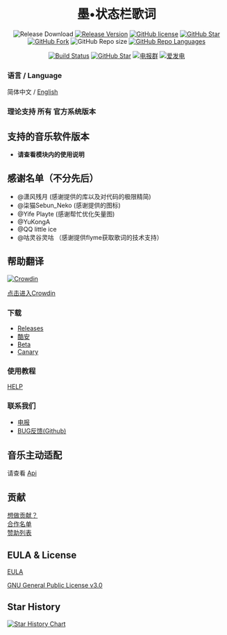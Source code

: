 <h1 align="center">墨•状态栏歌词</h1>

<div align="center">

![Release Download](https://img.shields.io/github/downloads/577fkj/StatusBarLyric/total?style=flat-square)
[![Release Version](https://img.shields.io/github/v/release/577fkj/StatusBarLyric?style=flat-square)](https://github.com/577fkj/StatusBarLyric/releases/latest)
[![GitHub license](https://img.shields.io/github/license/577fkj/StatusBarLyric?style=flat-square)](LICENSE)
[![GitHub Star](https://img.shields.io/github/stars/577fkj/StatusBarLyric?style=flat-square)](https://github.com/577fkj/StatusBarLyric/stargazers)
[![GitHub Fork](https://img.shields.io/github/forks/577fkj/StatusBarLyric?style=flat-square)](https://github.com/577fkj/StatusBarLyric/network/members)
![GitHub Repo size](https://img.shields.io/github/repo-size/577fkj/StatusBarLyric?style=flat-square&color=3cb371)
[![GitHub Repo Languages](https://img.shields.io/github/languages/top/577fkj/StatusBarLyric?style=flat-square)](https://github.com/577fkj/StatusBarLyric/search?l=java)

[![Build Status](https://img.shields.io/endpoint.svg?url=https%3A%2F%2Factions-badge.atrox.dev%2F577fkj%2FStatusBarLyric%2Fbadge%3Fref%3Dmain&style=flat)](https://actions-badge.atrox.dev/577fkj/StatusBarLyric/goto?ref=main)
[![GitHub Star](https://img.shields.io/github/stars/577fkj/StatusBarLyric.svg?style=social)](https://github.com/577fkj/StatusBarLyric)
[![电报群](https://img.shields.io/badge/电报群-StatusBatLyric-blue.svg?style=flat-square&color=12b7f5)](https://t.me/StatusBatLyric)
[![爱发电](https://img.shields.io/badge/爱发电-@xiao_wine-blue.svg?style=flat-square&color=12b7f5)](https://afdian.net/@xiao_wine)

</div>

### 语言 / Language

简体中文 / [English](README_EN.md)

### 理论支持 __所有__ 官方系统版本

## 支持的音乐软件版本

- __请查看模块内的使用说明__

## 感谢名单（不分先后）

- @潇风残月 (感谢提供的库以及对代码的极限精简)
- @柒猫Sebun_Neko (感谢提供的图标)
- @Yife Playte (感谢帮忙优化矢量图)
- @YuKongA
- @QQ little ice
- @咕灵谷灵咕 （感谢提供flyme获取歌词的技术支持）

## 帮助翻译

[![Crowdin](https://badges.crowdin.net/statusbarlyric/localized.svg)](https://crowdin.com/project/statusbarlyric)

[点击进入Crowdin](https://crowdin.com/project/statusbarlyric)

### 下载

- [Releases](https://github.com/577fkj/StatusBarLyric/releases)
- [酷安](https://www.coolapk.com/apk/cn.fkj233.xposed.statusbarlyric)
- [Beta](https://github.com/577fkj/StatusBarLyric/actions/workflows/Android.yml)
- [Canary](https://github.com/577fkj/StatusBarLyric/actions/workflows/Android_Dev.yml)

### 使用教程

[HELP](doc/HELP.md)

### 联系我们
- [电报](https://t.me/StatusBatLyric)
- [BUG反馈(Github)](https://github.com/577fkj/StatusBarLyric/issues/new)

## 音乐主动适配

请查看 [Api](https://github.com/577fkj/StatusBarApiExample)


## 贡献

[想做贡献？](doc/CONTRIBUTING.md)  
[合作名单](doc/Cooperate.md)   
[赞助列表](doc/SPONSOR.md)

## EULA & License

[EULA](doc/EULA.md)

[GNU General Public License v3.0](LICENSE)

## Star History

[![Star History Chart](https://api.star-history.com/svg?repos=Block-Network/StatusBarLyric&type=Date)](https://star-history.com/#Block-Network/StatusBarLyric&Date)
